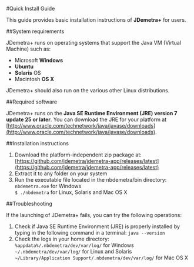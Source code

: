 #Quick Install Guide

This guide provides basic installation instructions of **JDemetra+** for users.

##System requirements

JDemetra+ runs on operating systems that support the Java VM (Virtual Machine) such as:

* Microsoft **Windows**
* **Ubuntu**
* **Solaris** OS
* Macintosh **OS X** 

JDemetra+ should also run on the various other Linux distributions.

##Required software

JDemetra+ runs on the **Java SE Runtime Environment (JRE) version 7 update 25 or later**. You can download the JRE for your platform at [http://www.oracle.com/technetwork/java/javase/downloads](http://www.oracle.com/technetwork/java/javase/downloads).

##Installation instructions

1. Download the platform-independent zip package at:  
   [https://github.com/jdemetra/jdemetra-app/releases/latest](https://github.com/jdemetra/jdemetra-app/releases/latest)
2. Extract it to any folder on your system
3. Run the executable file located in the nbdemetra/bin directory:  
   `nbdemetra.exe` for Windows  
   `$ ./nbdemetra` for Linux, Solaris and Mac OS X

##Troubleshooting

If the launching of JDemetra+ fails, you can try the following operations:

1. Check if Java SE Runtime Environment (JRE) is properly installed by typing in the following command in a terminal: `java --version`
2. Check the logs in your home directory:  
   `%appdata%/.nbdemetra/dev/var/log/` for Windows  
   `~/.nbdemetra/dev/var/log/` for Linux and Solaris  
   `~/Library/Application Support/.nbdemetra/dev/var/log/` for Mac OS X
